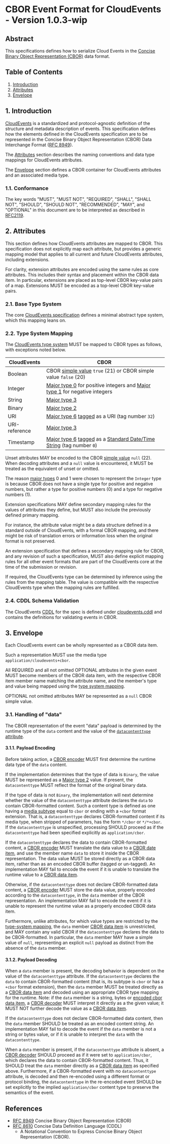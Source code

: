 # CBOR Event Format for CloudEvents - Version 1.0.3-wip

## Abstract

This specifications defines how to serialize Cloud Events in the [Concise Binary Object Representation (CBOR)][cbor-spec] data format.

## Table of Contents

1. [Introduction](#1-introduction)
2. [Attributes](#2-attributes)
3. [Envelope](#3-envelope)

## 1. Introduction

[CloudEvents][ce] is a standardized and protocol-agnostic definition of the
structure and metadata description of events. This specification defines how the
elements defined in the CloudEvents specification are to be represented in the
Concise Binary Object Representation (CBOR) Data Interchange Format ([RFC 8949][cbor-spec]).

The [Attributes](#2-attributes) section describes the naming conventions and
data type mappings for CloudEvents attributes.

The [Envelope](#3-envelope) section defines a CBOR container for CloudEvents
attributes and an associated media type.

### 1.1. Conformance

The key words "MUST", "MUST NOT", "REQUIRED", "SHALL", "SHALL NOT", "SHOULD",
"SHOULD NOT", "RECOMMENDED", "MAY", and "OPTIONAL" in this document are to be
interpreted as described in [RFC2119][rfc2119].

## 2. Attributes

This section defines how CloudEvents attributes are mapped to CBOR. This
specification does not explicitly map each attribute, but provides a generic
mapping model that applies to all current and future CloudEvents attributes,
including extensions.

For clarity, extension attributes are encoded using the same rules as
core attributes. This includes their syntax and placement
within the CBOR data item. In particular, extensions are placed as top-level CBOR
key-value pairs of a map. Extensions MUST be encoded as a top-level CBOR key-value pairs.

### 2.1. Base Type System

The core [CloudEvents specification][ce] defines a minimal abstract type system,
which this mapping leans on.

### 2.2. Type System Mapping

The [CloudEvents type system][ce-types] MUST be mapped to CBOR types as follows,
with exceptions noted below.

| CloudEvents   | CBOR                                                         |
| ------------- | ------------------------------------------------------------ |
| Boolean       | CBOR [simple value][cbor-fpnocont] `true` (21) or CBOR simple value `false` (20) |
| Integer       | [Major type 0][cbor-major-types] for positive integers and [Major type 1][cbor-major-types] for negative integers                         |
| String        | [Major type 3][cbor-major-types]                             |
| Binary        | [Major type 2][cbor-major-types]                             |
| URI           | [Major type 6][cbor-major-types] [tagged][cbor-tagging] as a URI (tag number `32`)|
| URI-reference | [Major type 3][cbor-major-types] |
| Timestamp     | [Major type 6][cbor-major-types] [tagged][cbor-tagging] as a [Standard Date/Time String][cbor-standard-datetime] (tag number `0`)|

Unset attributes MAY be encoded to the CBOR [simple value][cbor-fpnocont] `null` (22). When decoding
attributes and a `null` value is encountered, it MUST be treated as the
equivalent of unset or omitted.

The reason [major types][cbor-major-types] 0 and 1 were chosen to represent the `Integer` type is because CBOR does not have a single type for positive and negative numbers, but rather a type for positive numbers (0) and a type for negative numbers (1).  

Extension specifications MAY define secondary mapping rules for the values of
attributes they define, but MUST also include the previously defined primary
mapping.

For instance, the attribute value might be a data structure defined in a
standard outside of CloudEvents, with a formal CBOR mapping, and there might be
risk of translation errors or information loss when the original format is not
preserved.

An extension specification that defines a secondary mapping rule for CBOR, and
any revision of such a specification, MUST also define explicit mapping rules
for all other event formats that are part of the CloudEvents core at the time of
the submission or revision.

If required, the CloudEvents type can be determined by inference using the rules
from the mapping table. The value is compatible with the respective CloudEvents type when the
mapping rules are fulfilled.

### 2.4. CDDL Schema Validation

The CloudEvents [CDDL][cddl-spec] for the spec is defined under
[cloudevents.cddl](cloudevents.cddl) and contains the definitions for validating events in
CBOR.

## 3. Envelope

Each CloudEvents event can be wholly represented as a CBOR data item.

Such a representation MUST use the media type `application/cloudevents+cbor`.

All REQUIRED and all not omitted OPTIONAL attributes in the given event MUST
become members of the CBOR data item, with the respective CBOR item member name
matching the attribute name, and the member's type and value being mapped using
the [type system mapping](#22-type-system-mapping).

OPTIONAL not omitted attributes MAY be represented as a `null` CBOR simple value.

### 3.1. Handling of "data"

The CBOR representation of the event "data" payload is determined by the runtime
type of the `data` content and the value of the [`datacontenttype`
attribute][datacontenttype].

#### 3.1.1. Payload Encoding

Before taking action, a [CBOR encoder][cbor-encoder] MUST first determine the runtime data
type of the `data` content.

If the implementation determines that the type of data is `Binary`, the value
MUST be represented as a [Major type 2][cbor-major-types] value. If present, the `datacontenttype` MUST
reflect the format of the original binary data.

If the type of data is not `Binary`, the implementation will next determine
whether the value of the `datacontenttype` attribute declares the `data` to
contain CBOR-formatted content. Such a content type is defined as one having a
[media subtype][rfc2045-sec5] equal to `cbor` or ending with a `+cbor` format
extension. That is, a `datacontenttype` declares CBOR-formatted content if its
media type, when stripped of parameters, has the form `*/cbor` or `*/*+cbor`.
If the `datacontenttype` is unspecified, processing SHOULD proceed as if the
`datacontenttype` had been specified explicitly as `application/cbor`.

If the `datacontenttype` declares the data to contain CBOR-formatted content, a
[CBOR encoder][cbor-encoder] MUST translate the data value to a [CBOR date item][cbor-data-item], and
use the member name `data` to store it inside the CBOR representation. The data
value MUST be stored directly as a CBOR data item, rather than as an encoded CBOR
buffer (tagged or un-tagged). An implementation MAY fail to encode the
event if it is unable to translate the runtime value to a [CBOR data item][cbor-data-item].

Otherwise, if the `datacontenttype` does not declare CBOR-formatted data
content, a [CBOR encoder][cbor-encoder] MUST store the data value, properly encoded according 
to the `datacontenttype`, in the `data` member of the CBOR representation. 
An implementation MAY fail to encode the event if it is unable to represent
the runtime value as a properly encoded CBOR data item.

Furthermore, unlike attributes, for which value types are restricted by the
[type-system mapping](#22-type-system-mapping), the `data` member
[CBOR data item][cbor-data-item] is unrestricted, and MAY contain any valid CBOR if the
`datacontenttype` declares the data to be CBOR-formatted. In particular, the
`data` member MAY have a simple value of `null`, representing an explicit `null`
payload as distinct from the absence of the `data` member.

#### 3.1.2. Payload Decoding

When a `data` member is present, the decoding behavior is dependent on the value
of the `datacontenttype` attribute. If the `datacontenttype` declares the `data`
to contain CBOR-formatted content (that is, its subtype is `cbor` or has a
`+cbor` format extension), then the `data` member MUST be treated directly as a
[CBOR data item][cbor-data-item] and decoded using an appropriate CBOR type mapping for
the runtime. Note: if the `data` member is a string, 
bytes or [encoded cbor data item][cbor-encoded-data-item], a [CBOR decoder][cbor-decoder] MUST
interpret it directly as a the given value; it MUST NOT further
decode the value as a [CBOR data item][cbor-data-item].

If the `datacontenttype` does not declare CBOR-formatted data content, then the
`data` member SHOULD be treated as an encoded content string. An implementation
MAY fail to decode the event if the `data` member is not a string or bytes value, or if it
is unable to interpret the `data` with the `datacontenttype`.

When a `data` member is present, if the `datacontenttype` attribute is absent, a
[CBOR decoder][cbor-decoder] SHOULD proceed as if it were set to `application/cbor`, which
declares the data to contain CBOR-formatted content. Thus, it SHOULD treat the
`data` member directly as a [CBOR data item][cbor-data-item] as specified above.
Furthermore, if a CBOR-formatted event with no `datacontenttype` attribute, is
decoded and then re-encoded using a different format or protocol
binding, the `datacontenttype` in the re-encoded event SHOULD be set
explicitly to the implied `application/cbor` content type to preserve the
semantics of the event.

## References

- [RFC 8949][cbor-spec] Concise Binary Object Representation (CBOR)
- [RFC 8610][cddl-spec]  Concise Data Definition Language (CDDL)
  - A Notational Convention to Express Concise Binary Object Representation (CBOR).


[cbor-spec]: https://www.rfc-editor.org/rfc/rfc8949.html
[cbor-fpnocont]: https://www.rfc-editor.org/rfc/rfc8949.html#fpnocont
[cbor-fpnoconttbl2]: https://www.rfc-editor.org/rfc/rfc8949.html#fpnoconttbl2
[cbor-major-types]: https://www.rfc-editor.org/rfc/rfc8949.html#name-major-types
[cbor-tagging]: https://www.rfc-editor.org/rfc/rfc8949.html#section-3.4
[cbor-standard-datetime]: https://www.rfc-editor.org/rfc/rfc8949.html#name-standard-date-time-string
[cbor-encoded-data-item]: https://www.rfc-editor.org/rfc/rfc8949.html#section-3.4.5.1
[cddl-spec]: https://www.rfc-editor.org/rfc/rfc8610
[cbor-encoder]: https://www.rfc-editor.org/rfc/rfc8949.html#name-terminology
[cbor-decoder]: https://www.rfc-editor.org/rfc/rfc8949.html#name-terminology
[cbor-data-item]: https://www.rfc-editor.org/rfc/rfc8949.html#section-1.2
[ce]: ../spec.md
[rfc2119]: https://tools.ietf.org/html/rfc2119
[ce-types]: ../spec.md#type-system
[datacontenttype]: ../spec.md#datacontenttype
[rfc2045-sec5]: https://tools.ietf.org/html/rfc2045#section-5